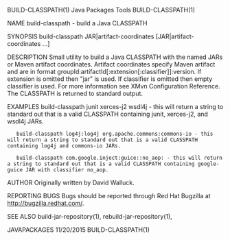 BUILD-CLASSPATH(1)                                                                           Java Packages Tools                                                                           BUILD-CLASSPATH(1)



NAME
       build-classpath - build a Java CLASSPATH

SYNOPSIS
       build-classpath JAR|artifact-coordinates [JAR|artifact-coordinates ...]

DESCRIPTION
       Small utility to build a Java CLASSPATH with the named JARs or Maven artifact coordinates. Artifact coordinates specify Maven artifact and are in format
       groupId:artifactId[:extension[:classifier]]:version. If extension is omitted then "jar" is used. If classifier is omitted then empty classifier is used. For more information see XMvn Configuration
       Reference. The CLASSPATH is returned to standard output.

EXAMPLES
       build-classpath junit xerces-j2 wsdl4j - this will return a string to standard out that is a valid CLASSPATH containing junit, xerces-j2, and wsdl4j JARs.

       build-classpath log4j:log4j org.apache.commons:commons-io - this will return a string to standard out that is a valid CLASSPATH containing log4j and commons-io JARs.

       build-classpath com.google.inject:guice::no_aop: - this will return a string to standard out that is a valid CLASSPATH containing google-guice JAR with classifier no_aop.

AUTHOR
       Originally written by David Walluck.

REPORTING BUGS
       Bugs should be reported through Red Hat Bugzilla at http://bugzilla.redhat.com/.

SEE ALSO
       build-jar-repository(1), rebuild-jar-repository(1),



JAVAPACKAGES                                                                                      11/20/2015                                                                               BUILD-CLASSPATH(1)

